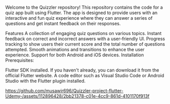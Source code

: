 Welcome to the Quizzler repository! This repository contains the code for a quiz app built using Flutter. The app is designed to provide users with an interactive and fun quiz experience where they can answer a series of questions and get instant feedback on their responses.

Features
A collection of engaging quiz questions on various topics.
Instant feedback on correct and incorrect answers with a user-friendly UI.
Progress tracking to show users their current score and the total number of questions attempted.
Smooth animations and transitions to enhance the user experience.
Support for both Android and iOS devices.
Installation
Prerequisites:

Flutter SDK installed. If you haven't already, you can download it from the official Flutter website.
A code editor such as Visual Studio Code or Android Studio with the Flutter plugin installed.

https://github.com/musawir696/Quizzler-project-flutter-Udemy-/assets/112896428/2bb21378-c01e-4cc9-861d-4101170f913f

